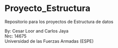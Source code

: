 # Proyecto_Estructura
Repositorio para los proyectos de Estructura de datos 

By: Cesar Loor and Carlos Jaya   
Nrc: 14675  
Universidad de las Fuerzas Armadas (ESPE)   

